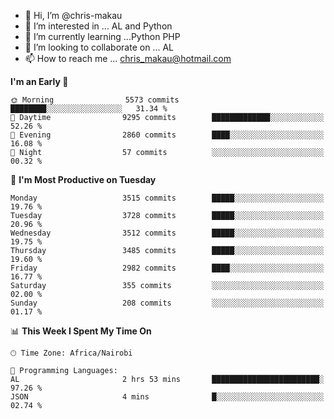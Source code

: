 - 👋 Hi, I’m @chris-makau
- 👀 I’m interested in ... AL and Python
- 🌱 I’m currently learning ...Python PHP
- 💞️ I’m looking to collaborate on ... AL
- 📫 How to reach me ... chris_makau@hotmail.com
<!--START_SECTION:waka-->
**I'm an Early 🐤** 

```text
🌞 Morning                5573 commits        ████████░░░░░░░░░░░░░░░░░   31.34 % 
🌆 Daytime                9295 commits        █████████████░░░░░░░░░░░░   52.26 % 
🌃 Evening                2860 commits        ████░░░░░░░░░░░░░░░░░░░░░   16.08 % 
🌙 Night                  57 commits          ░░░░░░░░░░░░░░░░░░░░░░░░░   00.32 % 
```
📅 **I'm Most Productive on Tuesday** 

```text
Monday                   3515 commits        █████░░░░░░░░░░░░░░░░░░░░   19.76 % 
Tuesday                  3728 commits        █████░░░░░░░░░░░░░░░░░░░░   20.96 % 
Wednesday                3512 commits        █████░░░░░░░░░░░░░░░░░░░░   19.75 % 
Thursday                 3485 commits        █████░░░░░░░░░░░░░░░░░░░░   19.60 % 
Friday                   2982 commits        ████░░░░░░░░░░░░░░░░░░░░░   16.77 % 
Saturday                 355 commits         ░░░░░░░░░░░░░░░░░░░░░░░░░   02.00 % 
Sunday                   208 commits         ░░░░░░░░░░░░░░░░░░░░░░░░░   01.17 % 
```


📊 **This Week I Spent My Time On** 

```text
🕑︎ Time Zone: Africa/Nairobi

💬 Programming Languages: 
AL                       2 hrs 53 mins       ████████████████████████░   97.26 % 
JSON                     4 mins              █░░░░░░░░░░░░░░░░░░░░░░░░   02.74 % 
```


<!--END_SECTION:waka-->
<!---
chris-makau/chris-makau is a ✨ special ✨ repository because its `README.md` (this file) appears on your GitHub profile.
You can click the Preview link to take a look at your changes.
--->
